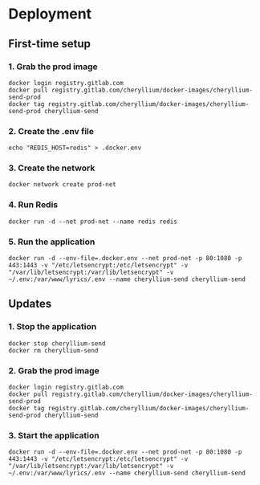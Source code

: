 # Deployment

## First-time setup

### 1. Grab the prod image
```
docker login registry.gitlab.com
docker pull registry.gitlab.com/cheryllium/docker-images/cheryllium-send-prod
docker tag registry.gitlab.com/cheryllium/docker-images/cheryllium-send-prod cheryllium-send
```

### 2. Create the .env file
```
echo "REDIS_HOST=redis" > .docker.env
```

### 3. Create the network
```
docker network create prod-net
```

### 4. Run Redis
```
docker run -d --net prod-net --name redis redis
```

### 5. Run the application
```
docker run -d --env-file=.docker.env --net prod-net -p 80:1080 -p 443:1443 -v "/etc/letsencrypt:/etc/letsencrypt" -v "/var/lib/letsencrypt:/var/lib/letsencrypt" -v ~/.env:/var/www/lyrics/.env --name cheryllium-send cheryllium-send
```

## Updates

### 1. Stop the application
```
docker stop cheryllium-send
docker rm cheryllium-send
```

### 2. Grab the prod image
```
docker login registry.gitlab.com
docker pull registry.gitlab.com/cheryllium/docker-images/cheryllium-send-prod
docker tag registry.gitlab.com/cheryllium/docker-images/cheryllium-send-prod cheryllium-send
```

### 3. Start the application
```
docker run -d --env-file=.docker.env --net prod-net -p 80:1080 -p 443:1443 -v "/etc/letsencrypt:/etc/letsencrypt" -v "/var/lib/letsencrypt:/var/lib/letsencrypt" -v ~/.env:/var/www/lyrics/.env --name cheryllium-send cheryllium-send
```
